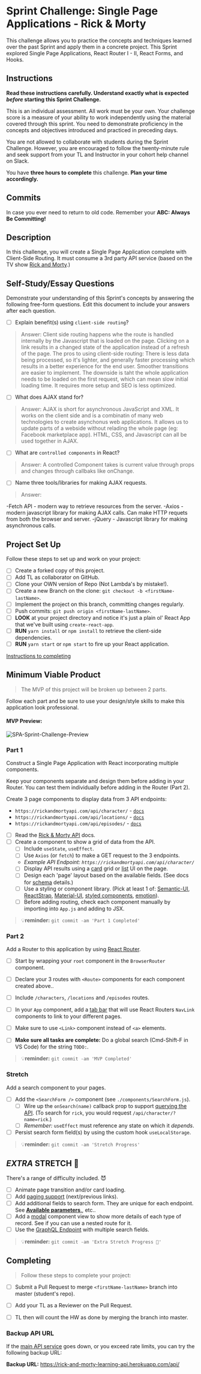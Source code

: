 # Sprint Challenge: Single Page Applications - Rick & Morty

This challenge allows you to practice the concepts and techniques learned over the past Sprint and apply them in a concrete project. This Sprint explored Single Page Applications, React Router I - II, React Forms, and Hooks.

## Instructions ##

**Read these instructions carefully. Understand exactly what is expected _before_ starting this Sprint Challenge.**

This is an individual assessment. All work must be your own. Your challenge score is a measure of your ability to work independently using the material covered through this sprint. You need to demonstrate proficiency in the concepts and objectives introduced and practiced in preceding days.

You are not allowed to collaborate with students during the Sprint Challenge. However, you are encouraged to follow the twenty-minute rule and seek support from your TL and Instructor in your cohort help channel on Slack.

You have **three hours to complete** this challenge. **Plan your time accordingly.**

## Commits

In case you ever need to return to old code. Remember your **ABC: Always Be Committing!**

## Description

In this challenge, you will create a Single Page Application complete with Client-Side Routing. It must consume a 3rd party API service (based on the TV show [Rick and Morty](https://rickandmortyapi.com/documentation).)

## Self-Study/Essay Questions

Demonstrate your understanding of this Sprint's concepts by answering the following free-form questions. Edit this document to include your answers after each question.

- [ ] Explain benefit(s) using `client-side routing`?
> Answer: Client side routing happens whe the route is handled internally by the Javascript that is loaded on the page. Clicking on a link results in a changed state of the application instead of a refresh of the page. The pros to using client-side routing: There is less data being processed, so it's lighter, and generally faster processing which results in a better experience for the end user. Smoother transitions are easier to implement. The downside is taht the whole application needs to be loaded on the first request, which can mean slow initial loading time. It requires more setup and SEO is less optimized. 


- [ ] What does AJAX stand for?
> Answer: AJAX is short for asynchronous JavaScript and XML. It works on the client side and is a combinatin of many web technologies to create asynchonus web applications. It allows us to update parts of a webside without relading the whole page (eg: Facebook marketplace app). HTML, CSS, and Javascript can all be used together in AJAX.


- [ ] What are `controlled components` in React?
> Answer: A controlled Component takes is current value through props and changes through callbaks like onChange. 


- [ ] Name three tools/libraries for making AJAX requests.
> Answer:

-Fetch API - modern way to retrieve resources from the server. 
-Axios - modern javascript library for making AJAX calls. Can make HTTP requets from both the browser and server.
-jQuery - Javascript library for making asynchronous calls.


## Project Set Up

Follow these steps to set up and work on your project:

- [ ] Create a forked copy of this project.
- [ ] Add TL as collaborator on GitHub.
- [ ] Clone your OWN version of Repo (Not Lambda's by mistake!).
- [ ] Create a new Branch on the clone: `git checkout -b <firstName-lastName>`.
- [ ] Implement the project on this branch, committing changes regularly.
- [ ] Push commits: `git push origin <firstName-lastName>`.
- [ ] **LOOK** at your project directory and notice it's just a plain ol' React App that we've built using `create-react-app`.
- [ ] **RUN** `yarn install` or `npm install` to retrieve the client-side dependencies.
- [ ] **RUN** `yarn start` or `npm start` to fire up your React application.

[Instructions to completing](#completing)

## Minimum Viable Product

> The MVP of this project will be broken up between 2 parts.

Follow each part and be sure to use your design/style skills to make this application look professional.

#### MVP Preview:

![SPA-Sprint-Challenge-Preview](https://user-images.githubusercontent.com/397632/61949095-f1d05c80-af66-11e9-9712-80ce3da84675.gif)

### Part 1

Construct a Single Page Application with React incorporating multiple components.

Keep your components separate and design them before adding in your Router.
You can test them individually before adding in the Router (Part 2).

Create 3 page components to display data from 3 API endpoints:

- `https://rickandmortyapi.com/api/character/` - [`docs`](https://rickandmortyapi.com/documentation/#get-all-characters)
- `https://rickandmortyapi.com/api/locations/` - [`docs`](https://rickandmortyapi.com/documentation/#get-all-locations)
- `https://rickandmortyapi.com/api/episodes/` - [`docs`](https://rickandmortyapi.com/documentation/#get-all-episodes)

- [ ] Read the [Rick & Morty API](https://rickandmortyapi.com/documentation/) docs.
- [ ] Create a component to show a grid of data from the API.
  - [ ] Include `useState`, `useEffect`.
  - [ ] Use `Axios` (or `fetch`) to make a GET request to the 3 endpoints.
  - _Example API Endpoint: `https://rickandmortyapi.com/api/character/`_
  - [ ] Display API results using a [card](https://react.semantic-ui.com/views/card/#content-image-card) grid or [list](https://react.semantic-ui.com/elements/list/#content-icon) UI on the page.
  - [ ] Design each 'page' layout based on the available fields. (See docs for [schema](https://rickandmortyapi.com/documentation/#character-schema) details.)
  - [ ] Use a styling or component library. (Pick at least 1 of: [Semantic-UI](https://react.semantic-ui.com), [ReactStrap](https://reactstrap.github.io), [Material-UI](https://material-ui.com/), [styled components](https://www.styled-components.com/), [emotion](https://emotion.sh/docs/introduction)).
  - [ ] Before adding routing, check each component manually by importing into `App.js` and adding to JSX.

> 💡**reminder:** `git commit -am 'Part 1 Completed'`

### Part 2

Add a Router to this application by using [React Router](https://reacttraining.com/react-router/web/guides/quick-start).

- [ ] Start by wrapping your `root` component in the `BrowserRouter` component.
- [ ] Declare your 3 routes with `<Route>` components for each component created above..
- [ ] Include `/characters`, `/locations` and `/episodes` routes.
- [ ] In your `App` component, add a [tab bar](https://react.semantic-ui.com/modules/tab/#types-basic) that will use React Routers `NavLink` components to link to your different pages.
- [ ] Make sure to use `<Link>` component instead of `<a>` elements.

- [ ] **Make sure all tasks are complete:** Do a global search (Cmd-Shift-F in VS Code) for the string `TODO:`.

> 💡**reminder:** `git commit -am 'MVP Completed'`

### Stretch

Add a search component to your pages.

- [ ] Add the `<SearchForm />` component (see `./components/SearchForm.js`).
  - [ ] Wire up the `onSearch(name)` callback prop to support [querying the API](https://rickandmortyapi.com/documentation/#filter-characters). (To search for `rick`, you would request `/api/character/?name=rick`.)
  - [ ] _Remember:_ `useEffect` must reference any state on which it _depends_.
- [ ] Persist search form field(s) by using the custom hook `useLocalStorage`.

> 💡**reminder:** `git commit -am 'Stretch Progress'`

## _EXTRA_ STRETCH 💪

There's a range of difficulty included. 😈

- [ ] Animate page transition and/or card loading.
- [ ] Add [paging support](https://react.semantic-ui.com/addons/pagination/#types-pagination) (next/previous links).
- [ ] Add additional fields to search form. They are unique for each endpoint. See [**Available parameters**.](https://rickandmortyapi.com/documentation/#filter-characters), etc..
- [ ] Add a [modal](https://react.semantic-ui.com/modules/modal/#variations-size) component view to show more details of each type of record. See if you can use a nested route for it.
- [ ] Use the [GraphQL Endpoint](https://rickandmortyapi.com/documentation/#graphql) with multiple search fields.

> 💡**reminder:** `git commit -am 'Extra Stretch Progress 💪'`

## Completing

> Follow these steps to complete your project:

- [ ] Submit a Pull Request to merge `<firstName-lastName>` branch into master (student's repo).
- [ ] Add your TL as a Reviewer on the Pull Request.
- [ ] TL then will count the HW as done by merging the branch into master.


### Backup API URL

If the [main API service](https://rickandmortyapi.com/documentation) goes down, or you exceed rate limits, you can try the following backup URL:

**Backup URL:** https://rick-and-morty-learning-api.herokuapp.com/api/

